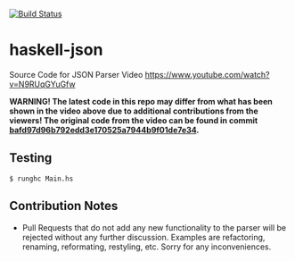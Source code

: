 [![Build Status](https://github.com/tsoding/haskell-json/workflows/CI/badge.svg)](https://github.com/tsoding/haskell-json/actions)

# haskell-json

Source Code for JSON Parser Video <https://www.youtube.com/watch?v=N9RUqGYuGfw>

**WARNING! The latest code in this repo may differ from what has been
shown in the video above due to additional contributions from the
viewers! The original code from the video can be found in commit
[bafd97d96b792edd3e170525a7944b9f01de7e34](https://github.com/tsoding/haskell-json/commit/bafd97d96b792edd3e170525a7944b9f01de7e34).**

## Testing

```console
$ runghc Main.hs
```

## Contribution Notes

- Pull Requests that do not add any new functionality to the parser will be rejected without any further discussion. Examples are refactoring, renaming, reformating, restyling, etc. Sorry for any inconveniences.
